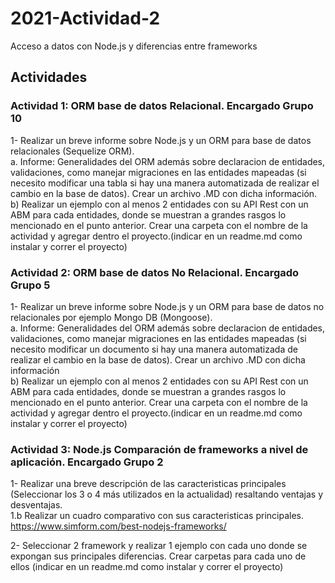 # 2021-Actividad-2
Acceso a datos con Node.js y diferencias entre frameworks

## Actividades
### Actividad 1: ORM base de datos Relacional. Encargado Grupo 10
1- Realizar un breve informe sobre Node.js y un ORM para base de datos relacionales (Sequelize ORM).  
a. Informe: Generalidades del ORM además sobre declaracion de entidades, validaciones, como manejar migraciones en las entidades mapeadas (si necesito modificar una tabla si hay una manera automatizada de realizar el cambio en la base de datos). Crear un archivo .MD con dicha información.  
b) Realizar un ejemplo con al menos 2 entidades con su API Rest con un ABM para cada entidades, donde se muestran a grandes rasgos lo mencionado en el punto anterior. Crear una carpeta con el nombre de la actividad y agregar dentro el proyecto.(indicar en un readme.md como instalar y correr el proyecto)

### Actividad 2: ORM base de datos No Relacional. Encargado Grupo 5
1- Realizar un breve informe sobre Node.js y un ORM para base de datos no relacionales por ejemplo Mongo DB (Mongoose).  
a. Informe: Generalidades del ORM además sobre declaracion de entidades, validaciones, como manejar migraciones en las entidades mapeadas (si necesito modificar un documento si hay una manera automatizada de realizar el cambio en la base de datos). Crear un archivo .MD con dicha información  
b) Realizar un ejemplo con al menos 2 entidades con su API Rest con un ABM para cada entidades, donde se muestran a grandes rasgos lo mencionado en el punto anterior. Crear una carpeta con el nombre de la actividad y agregar dentro el proyecto.(indicar en un readme.md como instalar y correr el proyecto)

### Actividad 3: Node.js Comparación de frameworks a nivel de aplicación. Encargado Grupo 2
1- Realizar una breve descripción de las caracteristicas principales (Seleccionar los 3 o 4 más utilizados en la actualidad) resaltando ventajas y desventajas.  
1.b Realizar un cuadro comparativo con sus caracteristicas principales.  
https://www.simform.com/best-nodejs-frameworks/

2- Seleccionar 2 framework y realizar 1 ejemplo con cada uno donde se expongan sus principales diferencias. Crear carpetas para cada uno de ellos (indicar en un readme.md como instalar y correr el proyecto)
